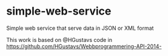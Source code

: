 # simple-web-service
Simple web service that serve data in JSON or XML format

This work is based on @HGustavs code in https://github.com/HGustavs/Webbprogrammering-API-2014-
